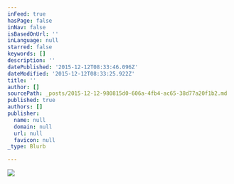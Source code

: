 ```yaml
---
inFeed: true
hasPage: false
inNav: false
isBasedOnUrl: ''
inLanguage: null
starred: false
keywords: []
description: ''
datePublished: '2015-12-12T08:33:46.096Z'
dateModified: '2015-12-12T08:33:25.922Z'
title: ''
author: []
sourcePath: _posts/2015-12-12-980815d0-606a-4fb4-ac65-38d77a20f1b2.md
published: true
authors: []
publisher:
  name: null
  domain: null
  url: null
  favicon: null
_type: Blurb

---
```

![](https://s3-us-west-2.amazonaws.com/the-grid-img/p/b6e55c20b575ae3f616a50a1535879caf7b4c680.jpg)